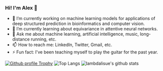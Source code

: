 ### Hi! I'm Alex 👋

- 🔭 I’m currently working on machine learning models for applications of deep structured prediction in bioinformatics and computer vision.
- 🌱 I’m currently learning about equivariance in attentive neural networks.
- 💬 Ask me about machine learning, artificial intelligence, music, long-distance running, etc.
- 📫 How to reach me: LinkedIn, Twitter, Gmail, etc.
- ⚡ Fun fact: I've been teaching myself to play the guitar for the past year.

[![Github profile Trophy](https://github-profile-trophy.vercel.app/?username=amorehead)](https://github.com/ryo-ma/github-profile-trophy)
![Top Langs](https://github-readme-stats.vercel.app/api/top-langs/?username=amorehead)
![lambdalisue's github stats](https://github-readme-stats.vercel.app/api?username=amorehead&show_icons=true&count_private=true&line_height=40)

